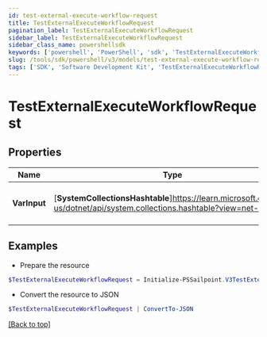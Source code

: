 ```yaml
---
id: test-external-execute-workflow-request
title: TestExternalExecuteWorkflowRequest
pagination_label: TestExternalExecuteWorkflowRequest
sidebar_label: TestExternalExecuteWorkflowRequest
sidebar_class_name: powershellsdk
keywords: ['powershell', 'PowerShell', 'sdk', 'TestExternalExecuteWorkflowRequest', 'TestExternalExecuteWorkflowRequest'] 
slug: /tools/sdk/powershell/v3/models/test-external-execute-workflow-request
tags: ['SDK', 'Software Development Kit', 'TestExternalExecuteWorkflowRequest', 'TestExternalExecuteWorkflowRequest']
---
```



# TestExternalExecuteWorkflowRequest

## Properties

Name | Type | Description | Notes
------------ | ------------- | ------------- | -------------
**VarInput** | [**SystemCollectionsHashtable**]https://learn.microsoft.com/en-us/dotnet/api/system.collections.hashtable?view=net-9.0 | The test input for the workflow | [optional] 

## Examples

- Prepare the resource
```powershell
$TestExternalExecuteWorkflowRequest = Initialize-PSSailpoint.V3TestExternalExecuteWorkflowRequest  -VarInput {test=hello world}
```

- Convert the resource to JSON
```powershell
$TestExternalExecuteWorkflowRequest | ConvertTo-JSON
```


[[Back to top]](#) 

